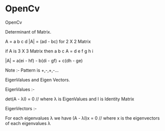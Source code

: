 # OpenCv
OpenCv 

Determinant of Matrix.

A = a b
    c d
  |A| = (ad - bc) for 2 X 2 Matrix

if A is 3 X 3 Matrix then 
    a b c
A = d e f
    g h i
    
|A| = a(ei - hf) - b(di - gf) + c(dh - ge)

Note :- Pattern is +,-,+,-...

EigenValues and Eigen Vectors.

EigenValues :-

det(A - λI) = 0 // where λ is EigenValues and I is Identity Matrix

EigenVectors :-

For each eigenvalues λ we have 
    (A - λI)x = 0 // where x is the eigenvectors of each eigenvalues λ
